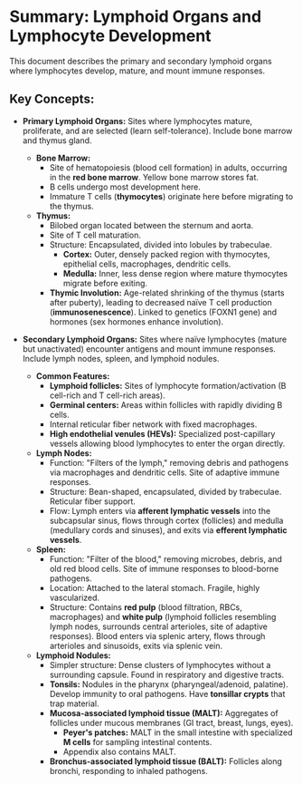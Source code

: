 # Summary: Lymphoid Organs and Lymphocyte Development

This document describes the primary and secondary lymphoid organs where lymphocytes develop, mature, and mount immune responses.

## Key Concepts:

*   **Primary Lymphoid Organs:** Sites where lymphocytes mature, proliferate, and are selected (learn self-tolerance). Include bone marrow and thymus gland.
    *   **Bone Marrow:**
        *   Site of hematopoiesis (blood cell formation) in adults, occurring in the **red bone marrow**. Yellow bone marrow stores fat.
        *   B cells undergo most development here.
        *   Immature T cells (**thymocytes**) originate here before migrating to the thymus.
    *   **Thymus:**
        *   Bilobed organ located between the sternum and aorta.
        *   Site of T cell maturation.
        *   Structure: Encapsulated, divided into lobules by trabeculae.
            *   **Cortex:** Outer, densely packed region with thymocytes, epithelial cells, macrophages, dendritic cells.
            *   **Medulla:** Inner, less dense region where mature thymocytes migrate before exiting.
        *   **Thymic Involution:** Age-related shrinking of the thymus (starts after puberty), leading to decreased naïve T cell production (**immunosenescence**). Linked to genetics (FOXN1 gene) and hormones (sex hormones enhance involution).

*   **Secondary Lymphoid Organs:** Sites where naïve lymphocytes (mature but unactivated) encounter antigens and mount immune responses. Include lymph nodes, spleen, and lymphoid nodules.
    *   **Common Features:**
        *   **Lymphoid follicles:** Sites of lymphocyte formation/activation (B cell-rich and T cell-rich areas).
        *   **Germinal centers:** Areas within follicles with rapidly dividing B cells.
        *   Internal reticular fiber network with fixed macrophages.
        *   **High endothelial venules (HEVs):** Specialized post-capillary vessels allowing blood lymphocytes to enter the organ directly.
    *   **Lymph Nodes:**
        *   Function: "Filters of the lymph," removing debris and pathogens via macrophages and dendritic cells. Site of adaptive immune responses.
        *   Structure: Bean-shaped, encapsulated, divided by trabeculae. Reticular fiber support.
        *   Flow: Lymph enters via **afferent lymphatic vessels** into the subcapsular sinus, flows through cortex (follicles) and medulla (medullary cords and sinuses), and exits via **efferent lymphatic vessels**.
    *   **Spleen:**
        *   Function: "Filter of the blood," removing microbes, debris, and old red blood cells. Site of immune responses to blood-borne pathogens.
        *   Location: Attached to the lateral stomach. Fragile, highly vascularized.
        *   Structure: Contains **red pulp** (blood filtration, RBCs, macrophages) and **white pulp** (lymphoid follicles resembling lymph nodes, surrounds central arterioles, site of adaptive responses). Blood enters via splenic artery, flows through arterioles and sinusoids, exits via splenic vein.
    *   **Lymphoid Nodules:**
        *   Simpler structure: Dense clusters of lymphocytes without a surrounding capsule. Found in respiratory and digestive tracts.
        *   **Tonsils:** Nodules in the pharynx (pharyngeal/adenoid, palatine). Develop immunity to oral pathogens. Have **tonsillar crypts** that trap material.
        *   **Mucosa-associated lymphoid tissue (MALT):** Aggregates of follicles under mucous membranes (GI tract, breast, lungs, eyes).
            *   **Peyer's patches:** MALT in the small intestine with specialized **M cells** for sampling intestinal contents.
            *   Appendix also contains MALT.
        *   **Bronchus-associated lymphoid tissue (BALT):** Follicles along bronchi, responding to inhaled pathogens.
